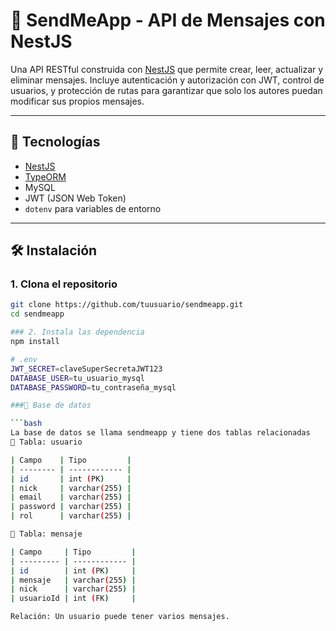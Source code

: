 # 📩 SendMeApp - API de Mensajes con NestJS

Una API RESTful construida con [NestJS](https://nestjs.com/) que permite crear, leer, actualizar y eliminar mensajes. Incluye autenticación y autorización con JWT, control de usuarios, y protección de rutas para garantizar que solo los autores puedan modificar sus propios mensajes.

---

## 🚀 Tecnologías

- [NestJS](https://nestjs.com/)
- [TypeORM](https://typeorm.io/)
- MySQL
- JWT (JSON Web Token)
- `dotenv` para variables de entorno

---

## 🛠️ Instalación

### 1. Clona el repositorio

```bash
git clone https://github.com/tuusuario/sendmeapp.git
cd sendmeapp

### 2. Instala las dependencia
npm install

# .env
JWT_SECRET=claveSuperSecretaJWT123
DATABASE_USER=tu_usuario_mysql
DATABASE_PASSWORD=tu_contraseña_mysql

###🧱 Base de datos

```bash
La base de datos se llama sendmeapp y tiene dos tablas relacionadas
📄 Tabla: usuario

| Campo    | Tipo         |
| -------- | ------------ |
| id       | int (PK)     |
| nick     | varchar(255) |
| email    | varchar(255) |
| password | varchar(255) |
| rol      | varchar(255) |

📨 Tabla: mensaje

| Campo     | Tipo         |
| --------- | ------------ |
| id        | int (PK)     |
| mensaje   | varchar(255) |
| nick      | varchar(255) |
| usuarioId | int (FK)     |

Relación: Un usuario puede tener varios mensajes.










